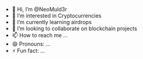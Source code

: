 - 👋 Hi, I’m @NeoMuld3r
- 👀 I’m interested in Cryptocurrencies
- 🌱 I’m currently learning airdrops
- 💞️ I’m looking to collaborate on blockchain projects
- 📫 How to reach me ...
- 😄 Pronouns: ...
- ⚡ Fun fact: ...

<!---
NeoMuld3r/NeoMuld3r is a ✨ special ✨ repository because its `README.md` (this file) appears on your GitHub profile.
You can click the Preview link to take a look at your changes.
--->
